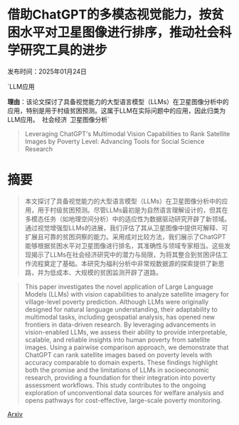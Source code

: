 # 借助ChatGPT的多模态视觉能力，按贫困水平对卫星图像进行排序，推动社会科学研究工具的进步

发布时间：2025年01月24日

`LLM应用

**理由**：该论文探讨了具备视觉能力的大型语言模型（LLMs）在卫星图像分析中的应用，特别是用于村级贫困预测。这属于LLM在实际问题中的应用，因此归类为LLM应用。` `社会经济` `卫星图像分析`

> Leveraging ChatGPT's Multimodal Vision Capabilities to Rank Satellite Images by Poverty Level: Advancing Tools for Social Science Research

# 摘要

> 本文探讨了具备视觉能力的大型语言模型（LLMs）在卫星图像分析中的应用，用于村级贫困预测。尽管LLMs最初是为自然语言理解设计的，但其在多模态任务（如地理空间分析）中的适应性为数据驱动研究开辟了新领域。通过视觉增强型LLMs的进展，我们评估了其从卫星图像中提供可解释、可扩展且可靠的贫困洞察的能力。采用成对比较方法，我们展示了ChatGPT能够根据贫困水平对卫星图像进行排名，其准确性与领域专家相当。这些发现揭示了LLMs在社会经济研究中的潜力与局限，为将其整合到贫困评估工作流程奠定了基础。本研究为福利分析中非常规数据源的探索提供了新思路，并为低成本、大规模的贫困监测开辟了道路。

> This paper investigates the novel application of Large Language Models (LLMs) with vision capabilities to analyze satellite imagery for village-level poverty prediction. Although LLMs were originally designed for natural language understanding, their adaptability to multimodal tasks, including geospatial analysis, has opened new frontiers in data-driven research. By leveraging advancements in vision-enabled LLMs, we assess their ability to provide interpretable, scalable, and reliable insights into human poverty from satellite images. Using a pairwise comparison approach, we demonstrate that ChatGPT can rank satellite images based on poverty levels with accuracy comparable to domain experts. These findings highlight both the promise and the limitations of LLMs in socioeconomic research, providing a foundation for their integration into poverty assessment workflows. This study contributes to the ongoing exploration of unconventional data sources for welfare analysis and opens pathways for cost-effective, large-scale poverty monitoring.

[Arxiv](https://arxiv.org/abs/2501.14546)